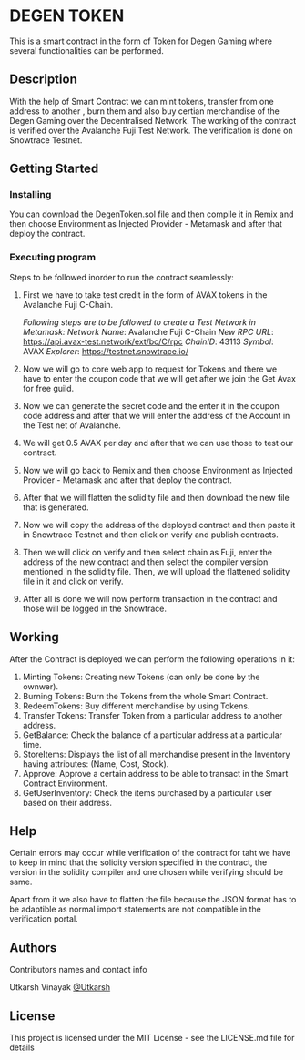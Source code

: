 # DEGEN TOKEN

This is a smart contract in the form of Token for Degen Gaming where several functionalities can be performed.

## Description

With the help of Smart Contract we can mint tokens, transfer from one address to another , burn them and also buy certian merchandise of the Degen Gaming over the Decentralised Network. The working of the contract is verified over the Avalanche Fuji Test Network. The verification is done on Snowtrace Testnet.

## Getting Started

### Installing

You can download the DegenToken.sol file and then compile it in Remix and then choose Environment as Injected Provider - Metamask and after that deploy the contract.

### Executing program

Steps to be followed inorder to run the contract seamlessly:

1. First we have to take test credit in the form of AVAX tokens in the Avalanche Fuji C-Chain.

   *Following steps are to be followed to create a Test Network in Metamask:*
   *Network Name*: Avalanche Fuji C-Chain
   *New RPC URL*: https://api.avax-test.network/ext/bc/C/rpc
   *ChainID*: 43113
   *Symbol*: AVAX
   *Explorer*: https://testnet.snowtrace.io/

2. Now we will go to core web app to request for Tokens and there we have to enter the coupon code that we will get after we join the Get Avax for free guild.
   
3. Now we can generate the secret code and the enter it in the coupon code address and after that we will enter the address of the Account in the Test net of Avalanche.
   
4. We will get 0.5 AVAX per day and after that we can use those to test our contract.

5. Now we will go back to Remix and then choose Environment as Injected Provider - Metamask and after that deploy the contract.

6. After that we will flatten the solidity file and then download the new file that is generated.

7. Now we will copy the address of the deployed contract and then paste it in Snowtrace Testnet and then click on verify and publish contracts.

8. Then we will click on verify and then select chain as Fuji, enter the address of the new contract and then select the compiler version mentioned in the solidity file. Then, we will upload the flattened solidity file in it and click on verify.

9. After all is done we will now perform transaction in the contract and those will be logged in the Snowtrace.


## Working

After the Contract is deployed we can perform the following operations in it:

1. Minting Tokens: Creating new Tokens (can only be done by the ownwer).
2. Burning Tokens: Burn the Tokens from the whole Smart Contract.
3. RedeemTokens: Buy different merchandise by using Tokens.
4. Transfer Tokens: Transfer Token from a particular address to another address.
5. GetBalance: Check the balance of a particular address at a particular time.
6. StoreItems: Displays the list of all merchandise present in the Inventory having attributes: (Name, Cost, Stock).
7. Approve: Approve a certain address to be able to transact in the Smart Contract Environment.
8. GetUserInventory: Check the items purchased by a particular user based on their address.

## Help

Certain errors may occur while verification of the contract for taht we have to keep in mind that the solidity version specified in the contract, the version in the solidity compiler and one chosen while verifying should be same.

Apart from it we also have to flatten the file because the JSON format has to be adaptible as normal import statements are not compatible in the verification portal.

## Authors

Contributors names and contact info

Utkarsh Vinayak
[@Utkarsh](https://www.linkedin.com/in/utkarsh-vinayak-304239212/)


## License

This project is licensed under the MIT License - see the LICENSE.md file for details
